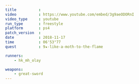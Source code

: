 ```yaml
---
title          :
video          : https://www.youtube.com/embed/3g9aeODORnI
video_type     : youtube
run_type       : freestyle
platform       : ps4
patch_version  :
date           : 2018-11-17
time           : 06'53"77
quest          : 9★-like-a-moth-to-the-flame

runners:
    - hk_mh_olay

weapons:
    - great-sword
---
```


